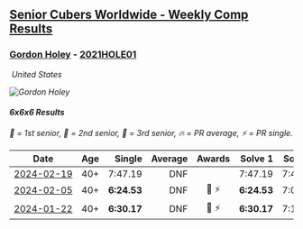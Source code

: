 <style>table {white-space: nowrap;}</style>
<link rel="stylesheet" type="text/css" href="/scw-comp/css/flags.css" />

## [Senior Cubers Worldwide - Weekly Comp Results](/scw-comp/results/)
### [Gordon Holey](README.md) - [2021HOLE01](https://www.worldcubeassociation.org/persons/2021HOLE01?event=666)

<i class="flag flag-US" />&nbsp;United States

![Gordon Holey](1642020105.jpg)

#### 6x6x6 Results

<span style="white-space: nowrap;">🥇 = 1st senior</span>, <span style="white-space: nowrap;">🥈 = 2nd senior</span>, <span style="white-space: nowrap;">🥉 = 3rd senior</span>, <span style="white-space: nowrap;">🔥 = PR average</span>, <span style="white-space: nowrap;">⚡ = PR single</span>.

| Date | Age | Single | Average | Awards | Solve 1 | Solve 2 | Solve 3 | Video |
| :--: | :--: | --: | --: | :--: | --: | --: | --: | :-- |
| [2024-02-19](../../results/2024-02-19/666.md) | 40+ | 7:47.19 | DNF |  | 7:47.19 | 7:48.82 | DNS | [Desktop](https://www.facebook.com/766997877/videos/1124793055372623) / [Mobile](https://m.facebook.com/766997877/videos/1124793055372623) |
| [2024-02-05](../../results/2024-02-05/666.md) | 40+ | **6:24.53** | DNF | 🥈 ⚡ | **6:24.53** | 7:09.79 | DNS | [Desktop](https://www.facebook.com/766997877/videos/676886614657174) / [Mobile](https://m.facebook.com/766997877/videos/676886614657174) |
| [2024-01-22](../../results/2024-01-22/666.md) | 40+ | **6:30.17** | DNF | 🥈 ⚡ | **6:30.17** | 7:11.48 | DNS | [Desktop](https://www.facebook.com/766997877/videos/409583814976419) / [Mobile](https://m.facebook.com/766997877/videos/409583814976419) |


<!-- Global site tag (gtag.js) - Google Analytics -->
<script async src="https://www.googletagmanager.com/gtag/js?id=UA-86348435-3"></script>
<script>window.dataLayer = window.dataLayer || []; function gtag() {dataLayer.push(arguments);} gtag('js', new Date()); gtag('config', 'UA-86348435-3');</script>
